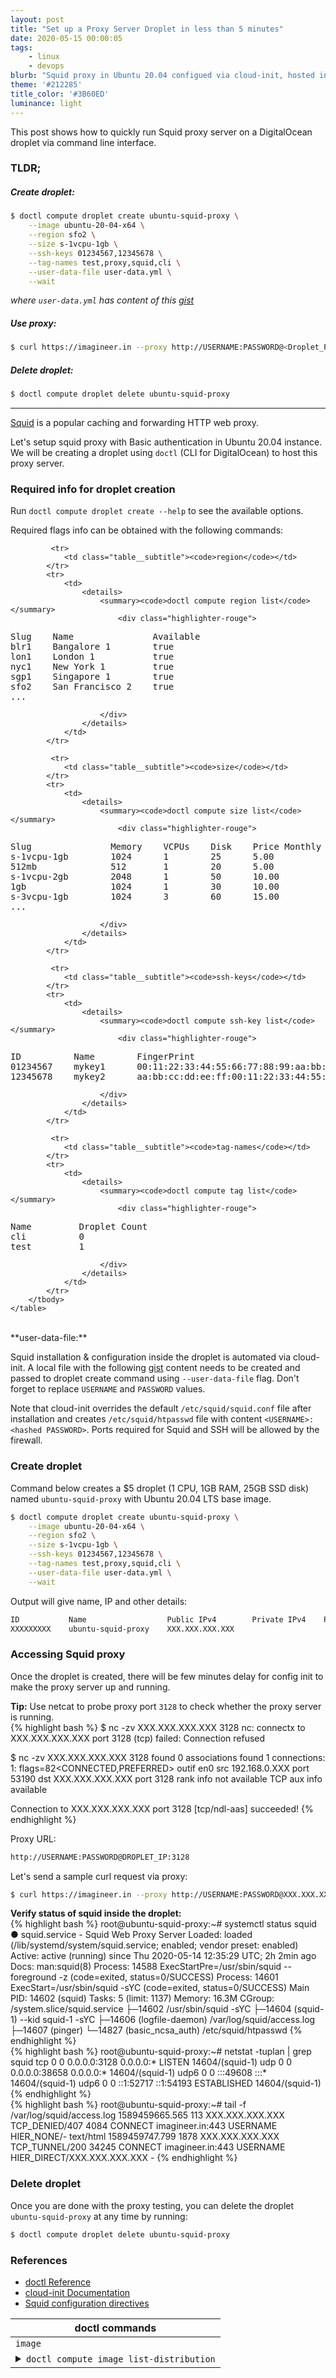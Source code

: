 ```yaml
---
layout: post
title: "Set up a Proxy Server Droplet in less than 5 minutes"
date: 2020-05-15 00:00:05
tags:
    - linux
    - devops
blurb: "Squid proxy in Ubuntu 20.04 configued via cloud-init, hosted in DigitalOcean droplet managed via doctl"
theme: '#212285'
title_color: '#3B60ED'
luminance: light
---
```


This post shows how to quickly run Squid proxy server on a DigitalOcean droplet via command line interface.

### TLDR;

##### Create droplet:
```bash
$ doctl compute droplet create ubuntu-squid-proxy \
    --image ubuntu-20-04-x64 \
    --region sfo2 \
    --size s-1vcpu-1gb \
    --ssh-keys 01234567,12345678 \
    --tag-names test,proxy,squid,cli \
    --user-data-file user-data.yml \
    --wait
```
*where `user-data.yml` has content of this <a href="https://gist.github.com/Praseetha-KR/3920ad51c75b8d8a5951122a2cb5e697" target="_blank">gist</a>*

##### Use proxy:
```bash
$ curl https://imagineer.in --proxy http://USERNAME:PASSWORD@<Droplet_PublicIP>:3128
```

##### Delete droplet:
```bash
$ doctl compute droplet delete ubuntu-squid-proxy
```

<hr class="m-3-top m-2-bottom">

<a href="http://www.squid-cache.org/" target="_blank">Squid</a> is a popular caching and forwarding HTTP web proxy.

Let's setup squid proxy with Basic authentication in Ubuntu 20.04 instance. We will be creating a droplet using `doctl` (CLI for DigitalOcean) to host this proxy server.

### Required info for droplet creation

Run `doctl compute droplet create --help` to see the available options.

Required flags info can be obtained with the following commands:

<div>
    <table class="table contain-width">
        <thead>
            <tr>
                <th>doctl commands</th>
            </tr>
        </thead>
        <tbody>
            <tr>
                <td class="table__subtitle"><code>image</code></td>
            </tr>
            <tr>
                <td>
                    <details>
                        <summary><code>doctl compute image list-distribution</code></summary>
                            <div class="highlighter-rouge">
<pre class="highlight noprewrap">
ID          Name                 Type        Distribution    Slug                  Public    Min Disk
53893572    18.04.3 (LTS) x64    snapshot    Ubuntu          ubuntu-18-04-x64      true      20
62569011    20.04 (LTS) x64      snapshot    Ubuntu          ubuntu-20-04-x64      true      20
31354013    6.9 x32              snapshot    CentOS          centos-6-x32          true      20
60461760    10.3 x64             snapshot    Debian          debian-10-x64         true      20
62823611    32 x64               snapshot    Fedora          fedora-32-x64         true      20
...
</pre>
                        </div>
                    </details>
                </td>
            </tr>

             <tr>
                <td class="table__subtitle"><code>region</code></td>
            </tr>
            <tr>
                <td>
                    <details>
                        <summary><code>doctl compute region list</code></summary>
                            <div class="highlighter-rouge">
<pre class="highlight noprewrap">
Slug    Name               Available
blr1    Bangalore 1        true
lon1    London 1           true
nyc1    New York 1         true
sgp1    Singapore 1        true
sfo2    San Francisco 2    true
...
</pre>
                        </div>
                    </details>
                </td>
            </tr>

             <tr>
                <td class="table__subtitle"><code>size</code></td>
            </tr>
            <tr>
                <td>
                    <details>
                        <summary><code>doctl compute size list</code></summary>
                            <div class="highlighter-rouge">
<pre class="highlight noprewrap">
Slug               Memory    VCPUs    Disk    Price Monthly    Price Hourly
s-1vcpu-1gb        1024      1        25      5.00             0.007440
512mb              512       1        20      5.00             0.007440
s-1vcpu-2gb        2048      1        50      10.00            0.014880
1gb                1024      1        30      10.00            0.014880
s-3vcpu-1gb        1024      3        60      15.00            0.022320
...
</pre>
                        </div>
                    </details>
                </td>
            </tr>

             <tr>
                <td class="table__subtitle"><code>ssh-keys</code></td>
            </tr>
            <tr>
                <td>
                    <details>
                        <summary><code>doctl compute ssh-key list</code></summary>
                            <div class="highlighter-rouge">
<pre class="highlight noprewrap">
ID          Name        FingerPrint
01234567    mykey1      00:11:22:33:44:55:66:77:88:99:aa:bb:cc:dd:ee:ff
12345678    mykey2      aa:bb:cc:dd:ee:ff:00:11:22:33:44:55:66:77:88:99
</pre>
                        </div>
                    </details>
                </td>
            </tr>

             <tr>
                <td class="table__subtitle"><code>tag-names</code></td>
            </tr>
            <tr>
                <td>
                    <details>
                        <summary><code>doctl compute tag list</code></summary>
                            <div class="highlighter-rouge">
<pre class="highlight noprewrap">
Name         Droplet Count
cli          0
test         1
</pre>
                        </div>
                    </details>
                </td>
            </tr>
        </tbody>
    </table>
</div>

<br>
**user-data-file:**

Squid installation & configuration inside the droplet is automated via cloud-init. A local file with the following [gist](https://gist.github.com/Praseetha-KR/3920ad51c75b8d8a5951122a2cb5e697) content needs to be created and passed to droplet create command using `--user-data-file` flag. Don't forget to replace `USERNAME` and `PASSWORD` values.

<script src="https://gist.github.com/Praseetha-KR/3920ad51c75b8d8a5951122a2cb5e697.js"></script>

Note that cloud-init overrides the default `/etc/squid/squid.conf` file after installation and creates `/etc/squid/htpasswd` file with content `<USERNAME>:<hashed PASSWORD>`. Ports required for Squid and SSH will be allowed by the firewall.


### Create droplet

Command below creates a $5 droplet (1 CPU, 1GB RAM, 25GB SSD disk) named `ubuntu-squid-proxy` with Ubuntu 20.04 LTS base image.

```bash
$ doctl compute droplet create ubuntu-squid-proxy \
    --image ubuntu-20-04-x64 \
    --region sfo2 \
    --size s-1vcpu-1gb \
    --ssh-keys 01234567,12345678 \
    --tag-names test,proxy,squid,cli \
    --user-data-file user-data.yml \
    --wait
```

Output will give name, IP and other details:

```bash
ID           Name                  Public IPv4        Private IPv4    Public IPv6    Memory    VCPUs    Disk    Region    Image                     Status    Tags                    Features    Volumes
XXXXXXXXX    ubuntu-squid-proxy    XXX.XXX.XXX.XXX                                   1024      1        25      sfo2      Ubuntu 20.04 (LTS) x64    active    test,proxy,squid,cli
```


### Accessing Squid proxy

Once the droplet is created, there will be few minutes delay for config init to make the proxy server up and running.


<div class="m-2-bottom">
    <div class="block block--primary">
        <div class="p-1-bottom">
            <strong>Tip:</strong> Use netcat to probe proxy port <code>3128</code> to check whether the proxy server is running.
        </div>
        <div class="highlighter-rouge">
{% highlight bash %}
$ nc -zv XXX.XXX.XXX.XXX 3128
nc: connectx to XXX.XXX.XXX.XXX port 3128 (tcp) failed: Connection refused

$ nc -zv XXX.XXX.XXX.XXX 3128
found 0 associations
found 1 connections:
     1:	flags=82<CONNECTED,PREFERRED>
	outif en0
	src 192.168.0.XXX port 53190
	dst XXX.XXX.XXX.XXX port 3128
	rank info not available
	TCP aux info available

Connection to XXX.XXX.XXX.XXX port 3128 [tcp/ndl-aas] succeeded!
{% endhighlight %}
        </div>
    </div>
</div>


Proxy URL:
```html
http://USERNAME:PASSWORD@DROPLET_IP:3128
```

Let's send a sample curl request via proxy:
```bash
$ curl https://imagineer.in --proxy http://USERNAME:PASSWORD@XXX.XXX.XXX.XXX:3128
```

<div class="m-2-v">
    <div class="block block--primary">
        <div class="p-q-bottom">
            <strong>Verify status of squid inside the droplet:</strong>
        </div>
        <div class="highlighter-rouge">
{% highlight bash %}
root@ubuntu-squid-proxy:~# systemctl status squid
● squid.service - Squid Web Proxy Server
     Loaded: loaded (/lib/systemd/system/squid.service; enabled; vendor preset: enabled)
     Active: active (running) since Thu 2020-05-14 12:35:29 UTC; 2h 2min ago
       Docs: man:squid(8)
    Process: 14588 ExecStartPre=/usr/sbin/squid --foreground -z (code=exited, status=0/SUCCESS)
    Process: 14601 ExecStart=/usr/sbin/squid -sYC (code=exited, status=0/SUCCESS)
   Main PID: 14602 (squid)
      Tasks: 5 (limit: 1137)
     Memory: 16.3M
     CGroup: /system.slice/squid.service
             ├─14602 /usr/sbin/squid -sYC
             ├─14604 (squid-1) --kid squid-1 -sYC
             ├─14606 (logfile-daemon) /var/log/squid/access.log
             ├─14607 (pinger)
             └─14827 (basic_ncsa_auth) /etc/squid/htpasswd
{% endhighlight %}
        </div>
        <div class="highlighter-rouge">
{% highlight bash %}
root@ubuntu-squid-proxy:~# netstat -tuplan | grep squid
tcp        0      0 0.0.0.0:3128            0.0.0.0:*               LISTEN      14604/(squid-1)
udp        0      0 0.0.0.0:38658           0.0.0.0:*                           14604/(squid-1)
udp6       0      0 :::49608                :::*                                14604/(squid-1)
udp6       0      0 ::1:52717               ::1:54193               ESTABLISHED 14604/(squid-1)
{% endhighlight %}
        </div>
        <div class="highlighter-rouge">
{% highlight bash %}
root@ubuntu-squid-proxy:~# tail -f /var/log/squid/access.log
1589459665.565    113 XXX.XXX.XXX.XXX TCP_DENIED/407 4084 CONNECT imagineer.in:443 USERNAME HIER_NONE/- text/html
1589459747.799   1878 XXX.XXX.XXX.XXX TCP_TUNNEL/200 34245 CONNECT imagineer.in:443 USERNAME HIER_DIRECT/XXX.XXX.XXX.XXX -
{% endhighlight %}
        </div>
    </div>
</div>


### Delete droplet

Once you are done with the proxy testing, you can delete the droplet `ubuntu-squid-proxy` at any time by running:

```bash
$ doctl compute droplet delete ubuntu-squid-proxy
```

### References

- [doctl Reference](https://www.digitalocean.com/docs/apis-clis/doctl/reference/)
- [cloud-init Documentation](https://cloudinit.readthedocs.io/en/latest/index.html)
- [Squid configuration directives](http://www.squid-cache.org/Doc/config/)
